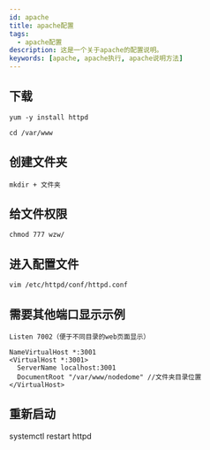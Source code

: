 ```yaml
---
id: apache
title: apache配置
tags:
  - apache配置 
description: 这是一个关于apache的配置说明。
keywords: [apache, apache执行, apache说明方法]
---
```


## 下载

```
yum -y install httpd
```

```
cd /var/www
```

## 创建文件夹

```
mkdir + 文件夹
```

## 给文件权限

```
chmod 777 wzw/
```

## 进入配置文件

```
vim /etc/httpd/conf/httpd.conf
```

## 需要其他端口显示示例

```
Listen 7002（便于不同目录的web页面显示）

NameVirtualHost *:3001
<VirtualHost *:3001>
  ServerName localhost:3001
  DocumentRoot "/var/www/nodedome" //文件夹目录位置
</VirtualHost>

```

## 重新启动
systemctl restart httpd